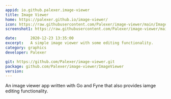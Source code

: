 ```yaml
---
appid: io.github.palexer.image-viewer
title: Image Viewer
home: https://palexer.github.io/image-viewer/
icon: https://raw.githubusercontent.com/Palexer/image-viewer/main/ImageViewer/data/icon.png
screenshot1: https://raw.githubusercontent.com/Palexer/image-viewer/main/screenshot.png

date:      2020-12-23 13:35:00
excerpt:   A simple image viewer with some editing functionality.
category: graphics
developer: Palexer

git: https://github.com/Palexer/image-viewer.git
package: github.com/Palexer/image-viewer/ImageViewer
version: 
---
```


An image viewer app written with Go and Fyne that also provides iamge editing
functionality.

